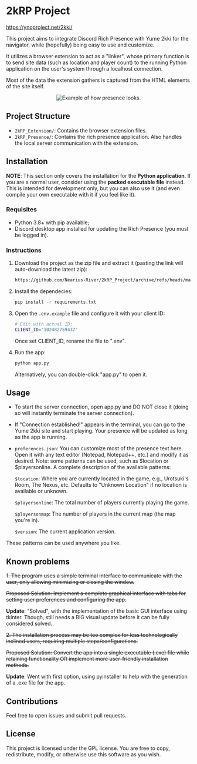 # 2kRP Project

https://ynoproject.net/2kki/

This project aims to integrate Discord Rich Presence with Yume 2kki for the navigator, while (hopefully) being easy to use and customize.

It utilizes a browser extension to act as a "linker", whose primary function is to send site data (such as location and player count) to the running Python application on the user's system through a localhost connection.

Most of the data the extension gathers is captured from the HTML elements of the site itself.

<div align="center">
    <img src="https://github.com/Nearius-River/2kRP_Project/assets/49107257/d3bdd888-5fb3-43d9-9bba-56c5f0c266f7" alt="Example of how presence looks.">
</div>

## Project Structure

- `2kRP_Extension/`: Contains the browser extension files.
- `2kRP_Presence/`: Contains the rich presence application. Also handles the local server communication with the extension.

## Installation

**NOTE**: This section only covers the installation for the **Python application**. If you are a normal user, consider using the **packed executable file** instead. This is intended for development only, but you can also use it (and even compile your own executable with it if you feel like it).

### Requisites

- Python 3.8+ with pip available;
- Discord desktop app installed for updating the Rich Presence (you must be logged in).

### Instructions

1. Download the project as the zip file and extract it (pasting the link will auto-download the latest zip):

    ```sh
    https://github.com/Nearius-River/2kRP_Project/archive/refs/heads/master.zip
    ```

2. Install the dependecies:

    ```sh
    pip install -r requirements.txt
    ```

3. Open the `.env.example` file and configure it with your client ID:

    ```sh
    # Edit with actual ID:
    CLIENT_ID="102482759437"
    ```

    Once set CLIENT_ID, rename the file to ".env".

4. Run the app:

    ```sh
    python app.py
    ```

    Alternatively, you can double-click "app.py" to open it.

## Usage

- To start the server connection, open app.py and DO NOT close it (doing so will instantly terminate the server connection).
- If "Connection established!" appears in the terminal, you can go to the Yume 2kki site and start playing. Your presence will be updated as long as the app is running.
- `preferences.json`: You can customize most of the presence text here. Open it with any text editor (Notepad, Notepad++, etc.) and modify it as desired. Note: some patterns can be used, such as $location or $playersonline. A complete description of the available patterns:

    `$location`: Where you are currently located in the game, e.g., Urotsuki's Room, The Nexus, etc. Defaults to "Unknown Location" if no location is available or unknown.

    `$playersonline`: The total number of players currently playing the game.

    `$playersonmap`: The number of players in the current map (the map you're in).

    `$version`: The current application version.

These patterns can be used anywhere you like.

## Known problems

~~1. The program uses a simple terminal interface to communicate with the user, only allowing minimizing or closing the window.~~

~~Proposed Solution: Implement a complete graphical interface with tabs for setting user preferences and configuring the app.~~

**Update**: "Solved", with the implementation of the basic GUI interface using tkinter. Though, still needs a BIG visual update before it can be fully considered solved.

~~2. The installation process may be too complex for less technologically inclined users, requiring multiple steps/configurations.~~

~~Proposed Solution: Convert the app into a single executable (.exe) file while retaining functionality OR implement more user-friendly installation methods.~~

**Update**: Went with first option, using pyinstaller to help with the generation of a .exe file for the app.

## Contributions

Feel free to open issues and submit pull requests.

## License

This project is licensed under the GPL license. You are free to copy, redistribute, modify, or otherwise use this software as you wish.